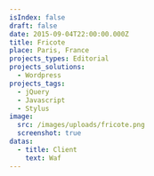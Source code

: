 ```yaml
---
isIndex: false
draft: false
date: 2015-09-04T22:00:00.000Z
title: Fricote
place: Paris, France
projects_types: Editorial
projects_solutions:
  - Wordpress
projects_tags:
  - jQuery
  - Javascript
  - Stylus
image:
  src: /images/uploads/fricote.png
  screenshot: true
datas:
  - title: Client
    text: Waf
---
```

